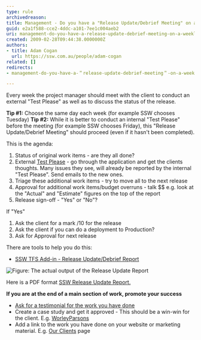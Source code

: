 ```yaml
---
type: rule
archivedreason: 
title: Management - Do you have a "Release Update/Debrief Meeting" on a weekly basis?
guid: e2a1f588-cce2-4ddc-a101-7ee1c004aeb2
uri: management-do-you-have-a-release-update-debrief-meeting-on-a-weekly-basis
created: 2009-02-28T09:44:38.0000000Z
authors:
- title: Adam Cogan
  url: https://ssw.com.au/people/adam-cogan
related: []
redirects:
- management-do-you-have-a-＂release-update-debrief-meeting＂-on-a-weekly-basis

---
```


Every week the project manager should meet with the client to conduct an external "Test Please" as well as to discuss the status of the release.

**Tip #1:** Choose the same day each week (for example SSW chooses Tuesday)
**Tip #2:** While it is better to conduct an internal "Test Please" before the meeting (for example SSW chooses Friday), this "Release Update/Debrief Meeting" should proceed (even if it hasn't been completed).

This is the agenda:

<!--endintro-->

1. Status of original work items - are they all done?
2. External [Test Please](/conduct-a-test-please-internally-and-then-with-the-client) - go through the application and get the clients thoughts. Many issues they see, will already be reported by the internal "Test Please". Send emails to the new ones.
3. Triage these additional work items - try to move all to the next release
4. Approval for additional work items/budget overruns - talk $$ 
e.g. look at the "Actual" and "Estimate" figures on the top of the report
5. Release sign-off - "Yes" or "No"?


If "Yes"

1. Ask the client for a mark /10 for the release
2. Ask the client if you can do a deployment to Production?
3. Ask for Approval for next release


There are tools to help you do this:

* [SSW TFS Add-in - Release Update/Debrief Report](http://www.ssw.com.au/ssw/AgileTemplate/UserGuide.aspx#ReleaseUpdate)


![Figure: The actual output of the Release Update Report](ProgressReport\_small.jpg)  

Here is a PDF format [SSW Release Update Report.](http://www.ssw.com.au/ssw/AgileTemplate/Sample/Reports.zip)

**If you are at the end of a main section of work, promote your success**

* [Ask for a testimonial for the work you have done](/rules-to-better-software-consultants-dealing-with-clients)
* Create a case study and get it approved - This should be a win-win for the client. E.g. [WorleyParsons](https://www.ssw.com.au/ssw/Consulting/Case-Study/WorleyParsons.aspx)
* Add a link to the work you have done on your website or marketing material. E.g. [Our Clients](http://www.ssw.com.au/ssw/Company/Clients) page
